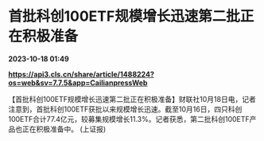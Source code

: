 # 首批科创100ETF规模增长迅速第二批正在积极准备

**2023-10-18 01:49**

**https://api3.cls.cn/share/article/1488224?os=web&sv=7.7.5&app=CailianpressWeb**

【首批科创100ETF规模增长迅速第二批正在积极准备】财联社10月18日电，记者注意到，首批科创100ETF获批以来规模增长迅速。截至10月16日，四只科创100ETF合计77.4亿元，较募集规模增长11.3%。记者获悉，第二批科创100ETF产品也正在积极准备中。 (上证报)